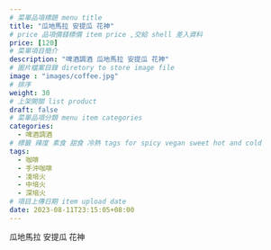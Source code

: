 ```yaml
---
# 菜單品項標題 menu title 
title: "瓜地馬拉 安提瓜 花神"
# price 品項價錢標價 item price ,交給 shell 差入資料
price: [120] 
# 菜單項目簡介 
description: "啤酒調酒 瓜地馬拉 安提瓜 花神"
# 圖片檔案目錄 diretory to store image file
image : "images/coffee.jpg"
# 排序
weight: 30 
# 上架開關 list product 
draft: false
# 菜單品項分類 menu item categories 
categories:
  - 啤酒調酒 
# 標籤 辣度 素食 甜食 冷熱 tags for spicy vegan sweet hot and cold 
tags:
  - 咖啡
  - 手沖咖啡 
  - 淺培火
  - 中培火
  - 深培火
# 項目上傳日期 item upload date 
date: 2023-08-11T23:15:05+08:00
---
```


 瓜地馬拉 安提瓜 花神
